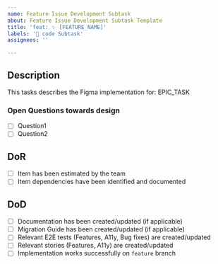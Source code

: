 ```yaml
---
name: Feature Issue Development Subtask
about: Feature Issue Development Subtask Template
title: 'feat: ✨ [FEATURE_NAME]'
labels: '🔧 code Subtask'
assignees: ''

---
```


## Description
This tasks describes the Figma implementation for: EPIC_TASK

### Open Questions towards design
- [ ] Question1
- [ ] Question2

## DoR
- [ ] Item has been estimated by the team
- [ ] Item dependencies have been identified and documented

## DoD
- [ ] Documentation has been created/updated (if applicable)
- [ ] Migration Guide has been created/updated (if applicable)
- [ ] Relevant E2E tests (Features, A11y, Bug fixes) are created/updated
- [ ] Relevant stories (Features, A11y) are created/updated
- [ ] Implementation works successfully on `feature` branch

